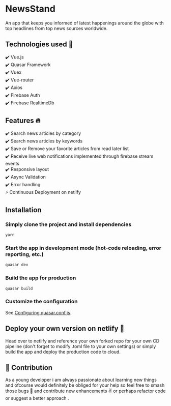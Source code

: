 # NewsStand 

An app that keeps you informed of latest happenings around the globe with top headlines from top news sources worldwide.

## Technologies used :rocket:
:heavy_check_mark: Vue.js  
:heavy_check_mark: Quasar Framework  
:heavy_check_mark: Vuex  
:heavy_check_mark: Vue-router  
:heavy_check_mark: Axios  
:heavy_check_mark: Firebase Auth  
:heavy_check_mark: Firebase RealtimeDb  

## Features :fire:
:heavy_check_mark: Search news articles by category  
:heavy_check_mark: Search news articles by keywords  
:heavy_check_mark: Save or Remove your favorite articles from read later list  
:heavy_check_mark:  Receive live web notifications implemented through firebase stream events  
:heavy_check_mark: Responsive layout  
:heavy_check_mark: Async Validation  
:heavy_check_mark: Error handling  
:zap: Continuous Deployment on netlify   



## Installation

### Simply clone the project and install dependencies 
```bash
yarn
```

### Start the app in development mode (hot-code reloading, error reporting, etc.)
```bash
quasar dev
```


### Build the app for production
```bash
quasar build
```

### Customize the configuration
See [Configuring quasar.conf.js](https://quasar.dev/quasar-cli/quasar-conf-js).

##  Deploy your own version on netlify :electric_plug:
 Head over to netlify and reference your own forked repo for your own CD pipeline (don't forget to modify .toml file to your own settings) or simply build the app and deploy the production code to cloud.
 ## :handshake: Contribution
 As a young developer i am always passionate about learning new things  and  ofcourse would definitely be obliged for your help so feel free to smash those bugs :bug: and contribute new enhancements :v: or perhaps refactor code or suggest a better approach .


